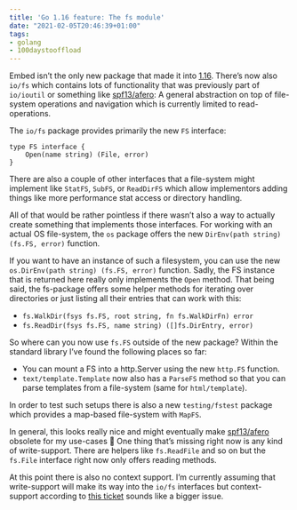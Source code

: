 ```yaml
---
title: 'Go 1.16 feature: The fs module'
date: "2021-02-05T20:46:39+01:00"
tags:
- golang
- 100daystooffload
---
```


Embed isn’t the only new package that made it into [1.16](https://tip.golang.org/doc/go1.16). There’s now also `io/fs` which contains lots of functionality that was previously part of `io/ioutil` or something like [spf13/afero](https://github.com/spf13/afero): A general abstraction on top of file-system operations and navigation which is currently limited to read-operations.

The `io/fs` package provides primarily the new `FS` interface:

	type FS interface {
	    Open(name string) (File, error)
	}

There are also a couple of other interfaces that a file-system might implement like `StatFS`, `SubFS`, or `ReadDirFS` which allow implementors adding things like more performance stat access or directory handling.

All of that would be rather pointless if there wasn’t also a way to actually create something that implements those interfaces. For working with an actual OS file-system, the `os` package offers the new `DirEnv(path string) (fs.FS, error)` function.

If you want to have an instance of such a filesystem, you can use the new `os.DirEnv(path string) (fs.FS, error)` function. Sadly, the FS instance that is returned here really only implements the `Open` method. That being said, the fs-package offers some helper methods for iterating over directories or just listing all their entries that can work with this:

- `fs.WalkDir(fsys fs.FS, root string, fn fs.WalkDirFn) error`
- `fs.ReadDir(fsys fs.FS, name string) ([]fs.DirEntry, error)`

So where can you now use `fs.FS` outside of the new package? Within the standard library I’ve found the following places so far:

- You can mount a FS into a http.Server using the new `http.FS` function.
- `text/template.Template` now also has a `ParseFS` method so that you can parse templates from a file-system (same for `html/template`).

In order to test such setups there is also a new `testing/fstest` package which provides a map-based file-system with `MapFS`. 

In general, this looks really nice and might eventually make [spf13/afero](https://github.com/spf13/afero) obsolete for my use-cases 🙂 One thing that’s missing right now is any kind of write-support. There are helpers like `fs.ReadFile` and so on but the `fs.File` interface right now only offers reading methods. 

At this point there is also no context support. I’m currently assuming that write-support will make its way into the `io/fs` interfaces but context-support according to [this ticket](https://github.com/golang/go/issues/41190) sounds like a bigger issue.
